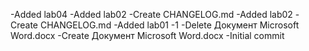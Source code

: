 -Added lab04
-Added lab02
-Create CHANGELOG.md
-Added lab02
-Create CHANGELOG.md
-Added lab01
-1
-Delete Документ Microsoft Word.docx
-Create Документ Microsoft Word.docx
-Initial commit
